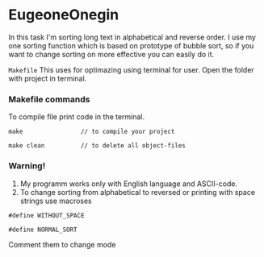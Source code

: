 # EugeoneOnegin
In this task I'm sorting long text in alphabetical and reverse order. I use my one sorting function which is based on prototype of bubble sort, so if you want to change sorting on more effective you can easily do it. 

`Makefile` This uses for optimazing using terminal for user. Open the folder with project in terminal.
### Makefile commands

To compile file print code in the terminal. 

```
make                // to compile your project

make clean          // to delete all object-files
```
### Warning!
1. My programm works only with English language and ASCII-code.
2. To change sorting from alphabetical to reversed or printing with space strings use macroses
```
#define WITHOUT_SPACE

#define NORMAL_SORT
```
Comment them to change mode
